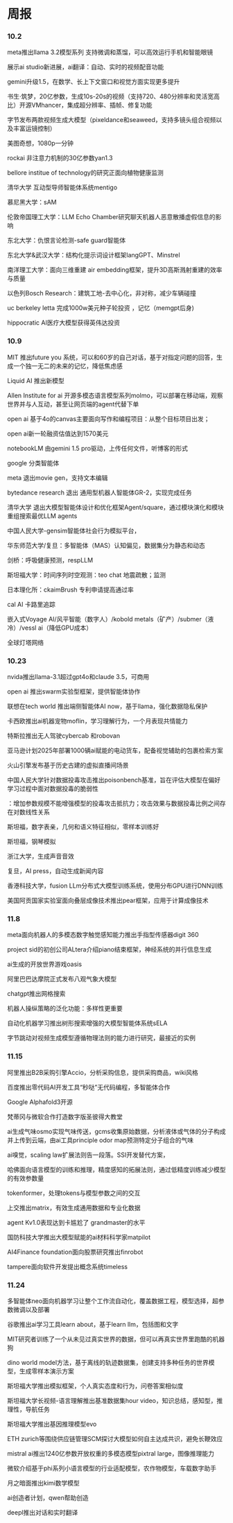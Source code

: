 # 周报

### 10.2

meta推出llama 3.2模型系列 支持微调和蒸馏，可以高效运行手机和智能眼镜

  展示ai studio新进展，ai翻译：自动、实时的视频配音功能

gemini升级1.5，在数学、长上下文窗口和视觉方面实现更多提升

书生·筑梦，20亿参数，生成10s-20s的视频（支持720、480分辨率和灵活宽高比）开源VMhancer，集成超分辨率、插帧、修复功能

字节发布两款视频生成大模型（pixeldance和seaweed，支持多镜头组合视频以及丰富运镜控制）

美图奇想，1080p一分钟

rockai 非注意力机制的30亿参数yan1.3

bellore institue of technology的研究正面向植物健康监测

清华大学 互动型导师智能体系统mentigo

慕尼黑大学：sAM

伦敦帝国理工大学：LLM Echo Chamber研究聊天机器人恶意散播虚假信息的影响

东北大学：仇恨言论检测-safe guard智能体

东北大学&武汉大学：结构化提示词设计框架langGPT、Minstrel

南洋理工大学：面向三维重建 air embedding框架，提升3D高斯溅射重建的效率与质量

以色列Bosch Research：建筑工地-去中心化，非对称，减少车辆碰撞

uc berkeley letta 完成1000w美元种子轮投资 ，记忆（memgpt后身)

hippocratic AI医疗大模型获得英伟达投资

### 10.9

MIT 推出future you 系统，可以和60岁的自己对话，基于对指定问题的回答，生成一个独一无二的未来的记忆，降低焦虑感

Liquid AI 推出新模型

Allen Institute for ai 开源多模态语言模型系列molmo，可以部署在移动端，观察世界并与人互动，甚至让网页端的agent代替下单

open ai 基于4o的canvas主要面向写作和编程项目：从整个目标项目出发；

open ai新一轮融资估值达到1570美元

notebookLM 由gemini 1.5 pro驱动，上传任何文件，听博客的形式

google 分类智能体

meta 退出movie gen，支持文本编辑

bytedance research 退出 通用型机器人智能体GR-2，实现完成任务

清华大学 退出大模型智能体设计和优化框架Agent/square，通过模块演化和模块重组搜索最优LLM agents

中国人民大学-gensim智能体社会行为模拟平台，

华东师范大学/复旦：多智能体（MAS）认知偏见，数据集分为静态和动态

剑桥：呼吸健康预测，respLLM

斯坦福大学：时间序列时空观测：teo chat 地震疏散；监测

日本理化所：ckaimBrush 专利申请提高通过率

cal AI 卡路里追踪

嵌入式Voyage AI/风平智能（数字人）/kobold metals（矿产）/submer（液冷）/vessl ai（降低GPU成本）

全球灯塔网络

### 10.23

nvida推出llama-3.1超过gpt4o和claude 3.5，可商用

open ai 推出swarm实验型框架，提供智能体协作

联想在tech world 推出端侧智能体AI now，基于llama，强化数据隐私保护

卡西欧推出ai机器宠物moflin，学习理解行为，一个月表现共情能力

特斯拉推出无人驾驶cybercab 和robovan

亚马逊计划2025年部署1000辆ai赋能的电动货车，配备视觉辅助的包裹检索方案

火山引擎发布基于历史古建的虚拟直播间场景

中国人民大学针对数据投毒攻击推出poisonbench基准，旨在评估大模型在偏好学习过程中面对数据投毒的脆弱性

  ：增加参数规模不能增强模型的投毒攻击抵抗力；攻击效果与数据投毒比例之间存在对数线性关系

斯坦福，数字表亲，几何和语义特征相似，零样本训练好

斯坦福，钢琴模拟

浙江大学，生成声音音效

复旦，AI press，自动生成新闻内容

香港科技大学，fusion LLm分布式大模型训练系统，使用分布GPU进行DNN训练

美国阿贡国家实验室面向叠层成像技术推出pear框架，应用于计算成像技术



### 11.8

meta面向机器人的多模态数字触觉感知能力推出手指型传感器digit 360

project sid的初创公司ALtera介绍piano结束框架，神经系统的并行信息生成

ai生成的开放世界游戏oasis

阿里巴巴达摩院正式发布八观气象大模型

chatgpt推出网格搜索

机器人操纵策略的泛化功能：多样性更重要

自动化机器学习推出树形搜索增强的大模型智能体系统sELA

字节跳动对视频生成模型遵循物理法则的能力进行研究，最接近的实例

### 11.15

阿里推出B2B采购引擎Accio，分析采购信息，提供采购商品，wiki风格

百度推出零代码AI开发工具“秒哒”无代码编程，多智能体合作

Google Alphafold3开源

梵蒂冈与微软合作打造数字版圣彼得大教堂

ai生成气味osmo实现气味传送，gcms收集原始数据，分析液体或气体的分子构成并上传到云端，由ai工具principle odor map预测特定分子组合的气味

ai嗅觉，scaling law扩展法则告一段落。SSI开发替代方案，

哈佛面向语言模型的训练和推理，精度感知的拓展法则，通过低精度训练减少模型的有效参数量

tokenformer，处理tokens与模型参数之间的交互

上交推出matrix，有效生成通用数据和专业化数据

agent Kv1.0表现达到卡尴尬了 grandmaster的水平

国防科技大学推出大模型赋能的ai材料科学家matpilot

AI4Finance foundation面向股票研究推出finrobot

tampere面向软件开发提出概念系统timeless

### 11.24

多智能体neo面向机器学习让整个工作流自动化，覆盖数据工程，模型选择，超参数微调以及部署

谷歌推出ai学习工具learn about，基于learn llm，包括图和文字

MIT研究者训练了一个从未见过真实世界的数据，但可以再真实世界里跑酷的机器狗

dino world model方法，基于离线的轨迹数据集，创建支持多种任务的世界模型，生成零样本演示方案

斯坦福大学推出模拟框架，个人真实态度和行为，问卷答案相似度

斯坦福大学长视频-语言理解推出基准数据集hour video，知识总结，感知型，推理性，导航任务

斯坦福大学推出基因推理模型evo

ETH zurich等围绕供应链管理SCM探讨大模型如何自主达成共识，避免长鞭效应

mistral ai推出1240亿参数开放权重的多模态模型pixtral large，图像推理能力

微软介绍基于phi系列小语言模型的行业适配模型，农作物模型，车载数字助手

月之暗面推出kimi数学模型

ai创造者计划，qwen帮助创造

deepl推出对话和实时翻译
